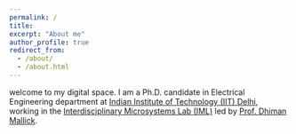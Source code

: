 ```yaml
---
permalink: /
title: 
excerpt: "About me"
author_profile: true
redirect_from: 
  - /about/
  - /about.html
---
```


welcome to my digital space. I am a Ph.D. candidate in Electrical Engineering department at [Indian Institute of Technology (IIT) Delhi](https://www.iitd.ac.in/), working in the [Interdisciplinary Microsystems Lab (IML)](https://sites.google.com/site/dhimanmallick) led by [Prof. Dhiman Mallick](https://ee.iitd.ac.in/faculty-profile/49). 


